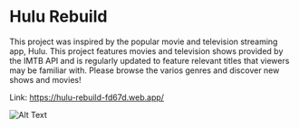 # Hulu Rebuild

This project was inspired by the popular movie and television streaming app, Hulu. This project features movies and television shows provided by the IMTB API and is regularly updated to feature relevant titles that viewers may be familiar with. Please browse the varios genres and discover new shows and movies!

Link: https://hulu-rebuild-fd67d.web.app/

![Alt Text](https://media.giphy.com/media/7t9d2A1LBoe56Yd6Iz/giphy.gif)

